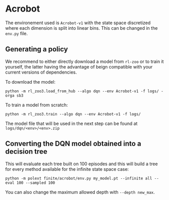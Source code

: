 # Acrobot

The environement used is `Acrobot-v1` with the state space discretized where each dimension is split into linear bins.
This can be changed in the ``env.py`` file.

## Generating a policy

We recommend to either directly download a model from ``rl-zoo`` or to train it yourself, the latter having the advantage of beign compatible with your current versions of dependencies.

To download the model: 
```
python -m rl_zoo3.load_from_hub --algo dqn --env Acrobot-v1 -f logs/ -orga sb3
```

To train a model from scratch:

```
python -m rl_zoo3.train --algo dqn --env Acrobot-v1 -f logs/
```

The model file that will be used in the next step can be found at ``logs/dqn/<env>/<env>.zip``

## Converting the DQN model obtained into a decision tree

This will evaluate each tree built on 100 episodes and this will build a tree for every method available for the infinite state space case:

```
python -m polext finite/acrobot/env.py my_model.pt --infinite all --eval 100 --sampled 100
```

You can also change the maximum allowed depth with ``--depth new_max``.